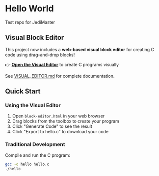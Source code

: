 # Hello World
Test repo for JediMaster

## Visual Block Editor

This project now includes a **web-based visual block editor** for creating C code using drag-and-drop blocks!

👉 **[Open the Visual Editor](block-editor.html)** to create C programs visually

See [VISUAL_EDITOR.md](VISUAL_EDITOR.md) for complete documentation.

## Quick Start

### Using the Visual Editor
1. Open `block-editor.html` in your web browser
2. Drag blocks from the toolbox to create your program
3. Click "Generate Code" to see the result
4. Click "Export to hello.c" to download your code

### Traditional Development
Compile and run the C program:
```bash
gcc -o hello hello.c
./hello
```